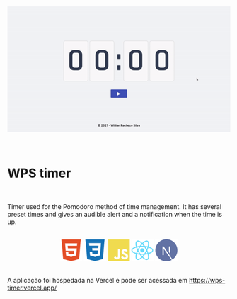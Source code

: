 <div align="center">
    <br/>
    <img src="./public/wpstimer.gif"/>
    <br>
</div>



<br/>
<br/>

# WPS timer

<br/>

Timer used for the Pomodoro method of time management. It has several preset times and gives an audible alert and a notification when the time is up.

<div align="center">
    <br/>
    <img height="50px" src="./public/languages/html.svg"/>
    <img height="50px" src="./public/languages/css.svg"/>
    <img height="50px" src="./public/languages/javascript.svg"/>
    <img height="50px" src="./public/languages/reactjs.svg"/>
    <img height="50px" src="./public/languages/nextjs.svg"/>
    <br/>
</div>

<br/>

A aplicação foi hospedada na Vercel e pode ser acessada em https://wps-timer.vercel.app/
